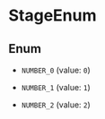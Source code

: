 

# StageEnum

## Enum


* `NUMBER_0` (value: `0`)

* `NUMBER_1` (value: `1`)

* `NUMBER_2` (value: `2`)



